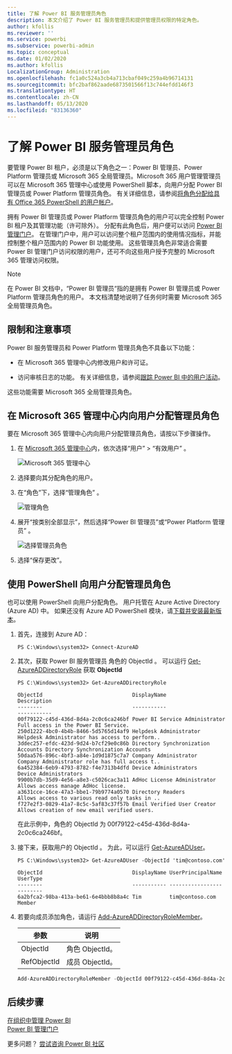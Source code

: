 ```yaml
---
title: 了解 Power BI 服务管理员角色
description: 本文介绍了 Power BI 服务管理员和提供管理员权限的特定角色。
author: kfollis
ms.reviewer: ''
ms.service: powerbi
ms.subservice: powerbi-admin
ms.topic: conceptual
ms.date: 01/02/2020
ms.author: kfollis
LocalizationGroup: Administration
ms.openlocfilehash: fc1a0c524a3cb4a713cbaf049c259a4b96714131
ms.sourcegitcommit: bfc2baf862aade6873501566f13c744efdd146f3
ms.translationtype: HT
ms.contentlocale: zh-CN
ms.lasthandoff: 05/13/2020
ms.locfileid: "83136360"
---
```

# <a name="understanding-power-bi-service-administrator-roles"></a>了解 Power BI 服务管理员角色

要管理 Power BI 租户，必须是以下角色之一：Power BI 管理员、Power Platform 管理员或 Microsoft 365 全局管理员。Microsoft 365 用户管理管理员可以在 Microsoft 365 管理中心或使用 PowerShell 脚本，向用户分配 Power BI 管理员或 Power Platform 管理员角色。 有关详细信息，请参阅[将角色分配给具有 Office 365 PowerShell 的用户帐户](/office365/enterprise/powershell/assign-roles-to-user-accounts-with-office-365-powershell)。

拥有 Power BI 管理员或 Power Platform 管理员角色的用户可以完全控制 Power BI 租户及其管理功能（许可除外）。 分配有此角色后，用户便可以访问 [Power BI 管理门户](service-admin-portal.md)。 在管理门户中，用户可以访问整个租户范围内的使用情况指标，并能控制整个租户范围内的 Power BI 功能使用。 这些管理员角色非常适合需要 Power BI 管理门户访问权限的用户，还可不向这些用户授予完整的 Microsoft 365 管理访问权限。

> [!NOTE]
> 在 Power BI 文档中，“Power BI 管理员“指的是拥有 Power BI 管理员或 Power Platform 管理员角色的用户。 本文档清楚地说明了任务何时需要 Microsoft 365 全局管理员角色。

## <a name="limitations-and-considerations"></a>限制和注意事项

Power BI 服务管理员和 Power Platform 管理员角色不具备以下功能：

* 在 Microsoft 365 管理中心内修改用户和许可证。

* 访问审核日志的功能。 有关详细信息，请参阅[跟踪 Power BI 中的用户活动](service-admin-auditing.md)。

这些功能需要 Microsoft 365 全局管理员角色。

## <a name="assign-users-to-an-admin-role-in-the-microsoft-365-admin-center"></a>在 Microsoft 365 管理中心内向用户分配管理员角色

要在 Microsoft 365 管理中心内向用户分配管理员角色，请按以下步骤操作。

1. 在 [Microsoft 365 管理中心](https://portal.office.com/adminportal/home#/homepage)内，依次选择“用户” > “有效用户”   。

    ![Microsoft 365 管理中心](media/service-admin-role/powerbi-admin-users.png)

1. 选择要向其分配角色的用户。

1. 在“角色”下，选择“管理角色”   。

    ![管理角色](media/service-admin-role/powerbi-admin-edit-roles.png)

1. 展开“按类别全部显示”，然后选择“Power BI 管理员”或“Power Platform 管理员”    。

    ![选择管理员角色](media/service-admin-role/powerbi-admin-role.png)

1. 选择“保存更改”。 

## <a name="assign-users-to-the-admin-role-with-powershell"></a>使用 PowerShell 向用户分配管理员角色

也可以使用 PowerShell 向用户分配角色。 用户托管在 Azure Active Directory (Azure AD) 中。 如果还没有 Azure AD PowerShell 模块，请[下载并安装最新版本](https://www.powershellgallery.com/packages/AzureAD/)。

1. 首先，连接到 Azure AD：
   ```
   PS C:\Windows\system32> Connect-AzureAD
   ```

1. 其次，获取 Power BI 服务管理员  角色的 ObjectId  。 可以运行 [Get-AzureADDirectoryRole](/powershell/module/azuread/get-azureaddirectoryrole) 获取 **ObjectId**

    ```
    PS C:\Windows\system32> Get-AzureADDirectoryRole

    ObjectId                             DisplayName                        Description
    --------                             -----------                        -----------
    00f79122-c45d-436d-8d4a-2c0c6ca246bf Power BI Service Administrator     Full access in the Power BI Service.
    250d1222-4bc0-4b4b-8466-5d5765d14af9 Helpdesk Administrator             Helpdesk Administrator has access to perform..
    3ddec257-efdc-423d-9d24-b7cf29e0c86b Directory Synchronization Accounts Directory Synchronization Accounts
    50daa576-896c-4bf3-a84e-1d9d1875c7a7 Company Administrator              Company Administrator role has full access t..
    6a452384-6eb9-4793-8782-f4e7313b4dfd Device Administrators              Device Administrators
    9900b7db-35d9-4e56-a8e3-c5026cac3a11 AdHoc License Administrator        Allows access manage AdHoc license.
    a3631cce-16ce-47a3-bbe1-79b9774a0570 Directory Readers                  Allows access to various read only tasks in ..
    f727e2f3-0829-41a7-8c5c-5af83c37f57b Email Verified User Creator        Allows creation of new email verified users.
    ```

    在此示例中，角色的 ObjectId  为 00f79122-c45d-436d-8d4a-2c0c6ca246bf。

1. 接下来，获取用户的 ObjectId  。 为此，可以运行 [Get-AzureADUser](/powershell/module/azuread/get-azureaduser)。

    ```
    PS C:\Windows\system32> Get-AzureADUser -ObjectId 'tim@contoso.com'

    ObjectId                             DisplayName UserPrincipalName      UserType
    --------                             ----------- -----------------      --------
    6a2bfca2-98ba-413a-be61-6e4bbb8b8a4c Tim         tim@contoso.com        Member
    ```

1. 若要向成员添加角色，请运行 [Add-AzureADDirectoryRoleMember](/powershell/module/azuread/add-azureaddirectoryrolemember)。

    | 参数 | 说明 |
    | --- | --- |
    | ObjectId |角色 ObjectId。 |
    | RefObjectId |成员 ObjectId。 |

    ```powershell
    Add-AzureADDirectoryRoleMember -ObjectId 00f79122-c45d-436d-8d4a-2c0c6ca246bf -RefObjectId 6a2bfca2-98ba-413a-be61-6e4bbb8b8a4c
    ```

## <a name="next-steps"></a>后续步骤

[在组织中管理 Power BI](service-admin-administering-power-bi-in-your-organization.md)  
[Power BI 管理门户](service-admin-portal.md)  

更多问题？ [尝试咨询 Power BI 社区](https://community.powerbi.com/)